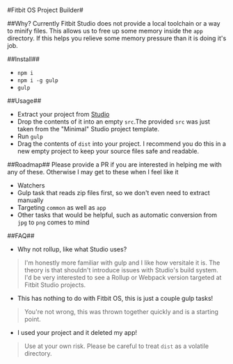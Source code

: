 #Fitbit OS Project Builder#

##Why?
Currently Fitbit Studio does not provide a local toolchain or a way to minify files. This allows us to free up some memory inside the `app` directory. If this helps you relieve some memory pressure than it is doing it's job.

##Install##
- `npm i`
- `npm i -g gulp`
- `gulp`

##Usage##
- Extract your project from [Studio](https://studio.fitbit.com/)
- Drop the contents of it into an empty `src`.The provided `src` was just taken from the "Minimal" Studio project template.
- Run `gulp`
- Drag the contents of `dist` into your project. I recommend you do this in a new empty project to keep your source files safe and readable.

##Roadmap##
Please provide a PR if you are interested in helping me with any of these. Otherwise I may get to these when I feel like it

- Watchers
- Gulp task that reads zip files first, so we don't even need to extract manually
- Targeting `common` as well as `app`
- Other tasks that would be helpful, such as automatic conversion from `jpg` to `png` comes to mind

##FAQ##

- Why not rollup, like what Studio uses?

> I'm honestly more familiar with gulp and I like how versitale it is. The theory is that shouldn't introduce issues with Studio's build system. I'd be very interested to see a Rollup or Webpack version targeted at Fitbit Studio projects.

- This has nothing to do with Fitbit OS, this is just a couple gulp tasks!

> You're not wrong, this was thrown together quickly and is a starting point.

- I used your project and it deleted my app!

> Use at your own risk. Please be careful to treat `dist` as a volatile directory.
